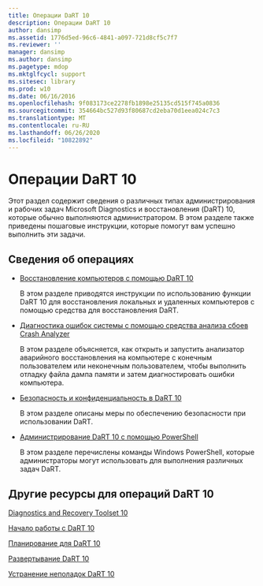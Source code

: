 ```yaml
---
title: Операции DaRT 10
description: Операции DaRT 10
author: dansimp
ms.assetid: 1776d5ed-96c6-4841-a097-721d8cf5c7f7
ms.reviewer: ''
manager: dansimp
ms.author: dansimp
ms.pagetype: mdop
ms.mktglfcycl: support
ms.sitesec: library
ms.prod: w10
ms.date: 06/16/2016
ms.openlocfilehash: 9f083173ce2278fb1898e25135cd515f745a0836
ms.sourcegitcommit: 354664bc527d93f80687cd2eba70d1eea024c7c3
ms.translationtype: MT
ms.contentlocale: ru-RU
ms.lasthandoff: 06/26/2020
ms.locfileid: "10822892"
---
```

# Операции DaRT 10


Этот раздел содержит сведения о различных типах администрирования и рабочих задач Microsoft Diagnostics и восстановления (DaRT) 10, которые обычно выполняются администратором. В этом разделе также приведены пошаговые инструкции, которые помогут вам успешно выполнить эти задачи.

## Сведения об операциях


-   [Восстановление компьютеров с помощью DaRT 10](recovering-computers-using-dart-10.md)

    В этом разделе приводятся инструкции по использованию функции DaRT 10 для восстановления локальных и удаленных компьютеров с помощью средства для восстановления DaRT.

-   [Диагностика ошибок системы с помощью средства анализа сбоев Crash Analyzer](diagnosing-system-failures-with-crash-analyzer-dart-10.md)

    В этом разделе объясняется, как открыть и запустить анализатор аварийного восстановления на компьютере с конечным пользователем или неконечным пользователем, чтобы выполнить отладку файла дампа памяти и затем диагностировать ошибки компьютера.

-   [Безопасность и конфиденциальность в DaRT 10](security-and-privacy-for-dart-10.md)

    В этом разделе описаны меры по обеспечению безопасности при использовании DaRT.

-   [Администрирование DaRT 10 с помощью PowerShell](administering-dart-10-using-powershell.md)

    В этом разделе перечислены команды Windows PowerShell, которые администраторы могут использовать для выполнения различных задач DaRT.

## Другие ресурсы для операций DaRT 10


[Diagnostics and Recovery Toolset 10](index.md)

[Начало работы с DaRT 10](getting-started-with-dart-10.md)

[Планирование для DaRT 10](planning-for-dart-10.md)

[Развертывание DaRT 10](deploying-dart-10.md)

[Устранение неполадок DaRT 10](troubleshooting-dart-10.md)

 

 





